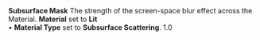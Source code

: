 <tr>
<td><strong>Subsurface Mask</strong></td>
<td>The strength of the screen-space blur effect across the Material.</td>
<td><strong>Material</strong> set to <strong>Lit</strong> <br/>&#8226; <strong>Material Type</strong> set to <strong>Subsurface Scattering</strong>.</td>
<td>1.0</td>
</tr>
